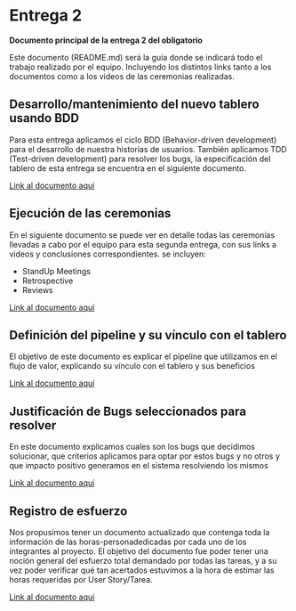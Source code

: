 # Entrega 2
**Documento principal de la entrega 2 del obligatorio**

Este documento (README.md) será la guía donde se indicará todo el trabajo realizado por el equipo.
Incluyendo los distintos links tanto a los documentos como a los videos de las ceremonias realizadas.

## Desarrollo/mantenimiento del nuevo tablero usando BDD
Para esta entrega aplicamos el ciclo BDD (Behavior-driven development) para el desarrollo de nuestra historias de usuarios.
También aplicamos TDD (Test-driven development) para resolver los bugs, la especificación del tablero de esta entrega se encuentra en el siguiente documento.

[Link al documento aquí](https://docs.google.com/document/d/1thRTr0KUbwrJ3IF60bCP5ihUJHoP9EpgrqsV31JDlyc/edit#heading=h.2rgcc3n2y4ew)

## Ejecución de las ceremonias
En el siguiente documento se puede ver en detalle todas las ceremonias llevadas a cabo por el equipo para esta segunda entrega,
con sus links a videos y conclusiones correspondientes.
se incluyen:
* StandUp Meetings
* Retrospective
* Reviews

[Link al documento aquí](https://docs.google.com/document/d/1Ri4fEY2PzJiZSfhbjw42LF_dq3plc0LkfNvCrJC_kXY/edit?usp=sharing)

## Definición del pipeline y su vínculo con el tablero
El objetivo de este documento es explicar el pipeline que utilizamos en el flujo de valor, explicando su vínculo con el tablero y sus beneficios

[Link al documento aquí](https://docs.google.com/document/d/1C5Fe-L5kF3SoajcRd-MttOUMNTvk2k8jPRWqUr5IbmU/edit?usp=sharing)

## Justificación de Bugs seleccionados para resolver
En este documento explicamos cuales son los bugs que decidimos solucionar, que criterios aplicamos para optar por estos bugs y no otros y que impacto positivo
generamos en el sistema resolviendo los mismos

[Link al documento aquí](https://docs.google.com/document/d/11h6q73cLJzA4Wff-Bc4E5I1vJgMB4h4t6xw6YVvqYNQ/edit)

## Registro de esfuerzo
Nos propusimos tener un documento actualizado que contenga toda la información de las horas-personadedicadas por cada uno de los integrantes al proyecto.
El objetivo del documento fue poder tener una noción general del esfuerzo total demandado por todas las tareas,
y a su vez poder verificar qué tan acertados estuvimos a la hora de estimar las horas requeridas por User Story/Tarea.

[Link al documento aquí](https://docs.google.com/spreadsheets/d/1v3LcyTUpKj_XPZGuETbqE5WLwMIYGPUel0LtCIyQP3s/edit#gid=867597793)



